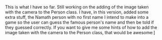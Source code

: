 This is what I have so far. Still working on the adding of the image taken with the camera to the Person class.
I have, in this version, added some extra stuff, the Namath person with no first name I intend to make into a game so the user can guess the famous person's name and then be told if they guessed correctly. If 
you want to give me some hints of how to add the image taken with the camera to the Person class, that would 
be awesome:]
 
